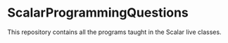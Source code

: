 # ScalarProgrammingQuestions
This repository contains all the programs taught in the Scalar live classes.
